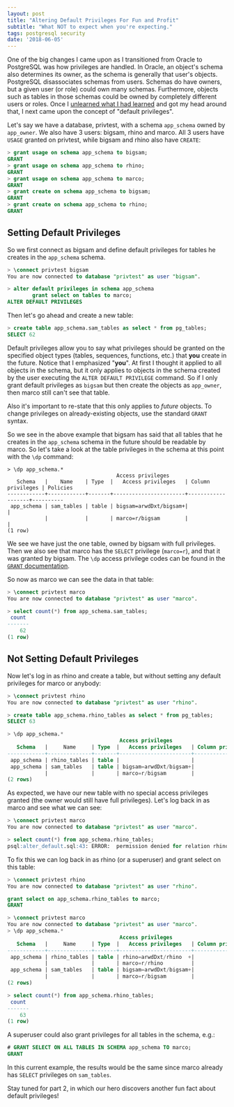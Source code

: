 ```yaml
---
layout: post
title: "Altering Default Privileges For Fun and Profit"
subtitle: "What NOT to expect when you're expecting."
tags: postgresql security
date: '2018-06-05'
---
```


One of the big changes I came upon as I transitioned from Oracle to PostgreSQL was how privileges are handled. In Oracle, an object's schema also determines its owner, as the schema is generally that user's objects. PostgreSQL disassociates schemas from users. Schemas do have owners, but a given user (or role) could own many schemas. Furthermore, objects such as tables in those schemas could be owned by completely different users or roles. Once I [unlearned what I had learned](https://www.youtube.com/watch?v=z4jeREy7Pbc) and got my head around that, I next came upon the concept of "default privileges".

Let's say we have a database, privtest, with a schema `app_schema` owned by `app_owner`. We also have 3 users: bigsam, rhino and marco. All 3 users have `USAGE` granted on privtest, while bigsam and rhino also have `CREATE`:

```sql
> grant usage on schema app_schema to bigsam;
GRANT
> grant usage on schema app_schema to rhino;
GRANT
> grant usage on schema app_schema to marco;
GRANT
> grant create on schema app_schema to bigsam;
GRANT
> grant create on schema app_schema to rhino;
GRANT
```

## Setting Default Privileges
So we first connect as bigsam and define default privileges for tables he creates in the `app_schema` schema.

```sql
> \connect privtest bigsam
You are now connected to database "privtest" as user "bigsam".

> alter default privileges in schema app_schema
        grant select on tables to marco;
ALTER DEFAULT PRIVILEGES
```

Then let's go ahead and create a new table:

```sql
> create table app_schema.sam_tables as select * from pg_tables;
SELECT 62
```

Default privileges allow you to say what privileges should be granted on the specified object types (tables, sequences, functions, etc.) that **you** create in the future. Notice that I emphasized "**you**". At first I thought it applied to all objects in the schema, but it only applies to objects in the schema created by the user executing the `ALTER DEFAULT PRIVILEGE` command. So if I only grant default privileges as `bigsam` but then create the objects as `app_owner`, then marco still can't see that table.

Also it's important to re-state that this only applies to *future* objects. To change privileges on already-existing objects, use the standard `GRANT` syntax.

So we see in the above example that bigsam has said that all tables that he creates in the `app_schema` schema in the future should be readable by marco. So let's take a look at the table privileges in the schema at this point with the `\dp` command:

```
> \dp app_schema.*
                                   Access privileges
   Schema   |    Name    | Type  |   Access privileges   | Column privileges | Policies
------------+------------+-------+-----------------------+-------------------+----------
 app_schema | sam_tables | table | bigsam=arwdDxt/bigsam+|                   |
            |            |       | marco=r/bigsam        |                   |
(1 row)
```

We see we have just the one table, owned by bigsam with full privileges. Then we also see that marco has the `SELECT` privilege (`marco=r`), and that it was granted by bigsam. The `\dp` access privilege codes can be found in the [`GRANT` documentation](https://www.postgresql.org/docs/current/static/sql-grant.html).

So now as marco we can see the data in that table:

```sql
> \connect privtest marco
You are now connected to database "privtest" as user "marco".

> select count(*) from app_schema.sam_tables;
 count
-------
    62
(1 row)
```

## Not Setting Default Privileges
Now let's log in as rhino and create a table, but without setting any default privileges for marco or anybody:
```sql
> \connect privtest rhino
You are now connected to database "privtest" as user "rhino".

> create table app_schema.rhino_tables as select * from pg_tables;
SELECT 63

> \dp app_schema.*
                                    Access privileges
   Schema   |     Name     | Type  |   Access privileges   | Column privileges | Policies
------------+--------------+-------+-----------------------+-------------------+----------
 app_schema | rhino_tables | table |                       |                   |
 app_schema | sam_tables   | table | bigsam=arwdDxt/bigsam+|                   |
            |              |       | marco=r/bigsam        |                   |
(2 rows)
```

As expected, we have our new table with no special access privileges granted (the owner would still have full privileges). Let's log back in as marco and see what we can see:

```sql
> \connect privtest marco
You are now connected to database "privtest" as user "marco".

> select count(*) from app_schema.rhino_tables;
psql:alter_default.sql:43: ERROR:  permission denied for relation rhino_tables
```

To fix this we can log back in as rhino (or a superuser) and grant select on this table:
```sql
> \connect privtest rhino
You are now connected to database "privtest" as user "rhino".

grant select on app_schema.rhino_tables to marco;
GRANT

> \connect privtest marco
You are now connected to database "privtest" as user "marco".
> \dp app_schema.*
                                    Access privileges
   Schema   |     Name     | Type  |   Access privileges   | Column privileges | Policies
------------+--------------+-------+-----------------------+-------------------+----------
 app_schema | rhino_tables | table | rhino=arwdDxt/rhino  +|                   |
            |              |       | marco=r/rhino         |                   |
 app_schema | sam_tables   | table | bigsam=arwdDxt/bigsam+|                   |
            |              |       | marco=r/bigsam        |                   |
(2 rows)

> select count(*) from app_schema.rhino_tables;
 count
-------
    63
(1 row)
```

A superuser could also grant privileges for all tables in the schema, e.g.:

```sql
# GRANT SELECT ON ALL TABLES IN SCHEMA app_schema TO marco;
GRANT
```

In this current example, the results would be the same since marco already has `SELECT` privileges on `sam_tables`.

Stay tuned for part 2, in which our hero discovers another fun fact about default privileges!
